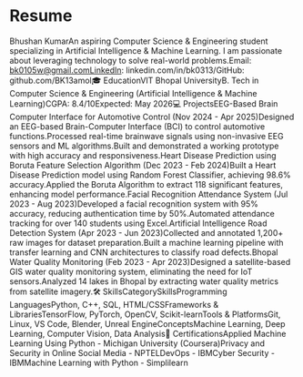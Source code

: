# Resume
Bhushan KumarAn aspiring Computer Science & Engineering student specializing in Artificial Intelligence & Machine Learning. I am passionate about leveraging technology to solve real-world problems.Email: bk0105w@gmail.comLinkedIn: linkedin.com/in/bk0313/GitHub: github.com/BK13amol🎓 EducationVIT Bhopal UniversityB. Tech in Computer Science & Engineering (Artificial Intelligence & Machine Learning)CGPA: 8.4/10Expected: May 2026💻 ProjectsEEG-Based Brain Computer Interface for Automotive Control (Nov 2024 - Apr 2025)Designed an EEG-based Brain-Computer Interface (BCI) to control automotive functions.Processed real-time brainwave signals using non-invasive EEG sensors and ML algorithms.Built and demonstrated a working prototype with high accuracy and responsiveness.Heart Disease Prediction using Boruta Feature Selection Algorithm (Dec 2023 - Feb 2024)Built a Heart Disease Prediction model using Random Forest Classifier, achieving 98.6% accuracy.Applied the Boruta Algorithm to extract 118 significant features, enhancing model performance.Facial Recognition Attendance System (Jul 2023 - Aug 2023)Developed a facial recognition system with 95% accuracy, reducing authentication time by 50%.Automated attendance tracking for over 140 students using Excel.Artificial Intelligence Road Detection System (Apr 2023 - Jun 2023)Collected and annotated 1,200+ raw images for dataset preparation.Built a machine learning pipeline with transfer learning and CNN architectures to classify road defects.Bhopal Water Quality Monitoring (Feb 2023 - Apr 2023)Designed a satellite-based GIS water quality monitoring system, eliminating the need for IoT sensors.Analyzed 14 lakes in Bhopal by extracting water quality metrics from satellite imagery.🛠️ SkillsCategorySkillsProgramming LanguagesPython, C++, SQL, HTML/CSSFrameworks & LibrariesTensorFlow, PyTorch, OpenCV, Scikit-learnTools & PlatformsGit, Linux, VS Code, Blender, Unreal EngineConceptsMachine Learning, Deep Learning, Computer Vision, Data Analysis📜 CertificationsApplied Machine Learning Using Python - Michigan University (Coursera)Privacy and Security in Online Social Media - NPTELDevOps - IBMCyber Security - IBMMachine Learning with Python - Simplilearn
